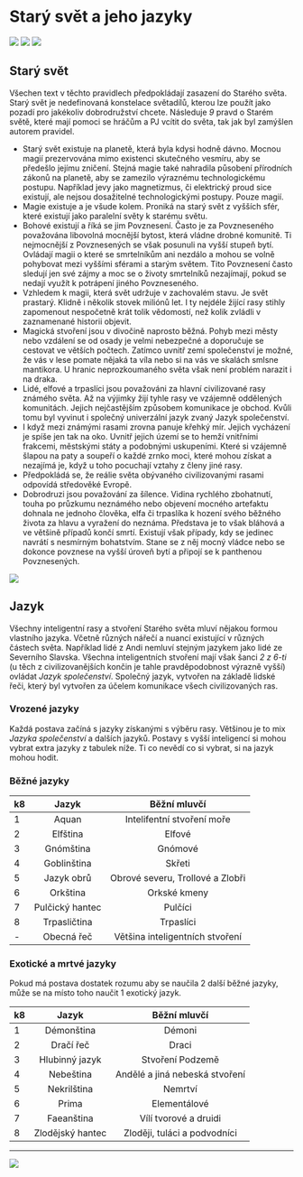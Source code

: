 # Starý svět a jeho jazyky

<img src="/assets/sep_line.png"/>

<img src="/assets/OW/Old_world.png"/>

<img src="/assets/sep_line.png"/>

## Starý svět

Všechen text v těchto pravidlech předpokládají zasazení do Starého světa. Starý svět je nedefinovaná konstelace světadílů, kterou lze použít jako pozadí pro jakékoliv dobrodružství chcete. Následuje *9* pravd o Starém světě, které mají pomoci se hráčům a PJ vcítit do světa, tak jak byl zamýšlen autorem pravidel.

- Starý svět existuje na planetě, která byla kdysi hodně dávno. Mocnou magií prezervována mimo existenci skutečného vesmíru, aby se předešlo jejímu zničení. Stejná magie také nahradila působení přírodních zákonů na planetě, aby se zamezilo výraznému technologickému postupu. Například jevy jako magnetizmus, či elektrický proud sice existují, ale nejsou dosažitelné technologickými postupy. Pouze magií.
- Magie existuje a je všude kolem. Proniká na starý svět z vyšších sfér, které existují jako paralelní světy k starému světu.
- Bohové existují a říká se jim Povznesení. Často je za Povzneseného považována libovolná mocnější bytost, která vládne drobné komunitě. Ti nejmocnější z Povznesených se však posunuli na vyšší stupeň bytí. Ovládají magii o které se smrtelníkům ani nezdálo a mohou se volně pohybovat mezi vyššími sférami a starým světem. Tito Povznesení často sledují jen své zájmy a moc se o životy smrtelníků nezajímají, pokud se nedají využít k potrápení jiného Povzneseného.
- Vzhledem k magii, která svět udržuje v zachovalém stavu. Je svět prastarý. Klidně i několik stovek miliónů let. I ty nejdéle žijící rasy stihly zapomenout nespočetně krát tolik vědomostí, než kolik zvládli v zaznamenané historii objevit.
- Magická stvoření jsou v divočině naprosto běžná. Pohyb mezi městy nebo vzdálení se od osady je velmi nebezpečné a doporučuje se cestovat ve větších počtech. Zatímco uvnitř zemí společenství je možné, že vás v lese pomate nějaká ta víla nebo si na vás ve skalách smlsne mantikora. U hranic neprozkoumaného světa však není problém narazit i na draka.
- Lidé, elfové a trpaslíci jsou považováni za hlavní civilizované rasy známého světa. Až na výjimky žijí tyhle rasy ve vzájemně oddělených komunitách. Jejich nejčastějším způsobem komunikace je obchod. Kvůli tomu byl vyvinut i společný univerzální jazyk zvaný Jazyk společenství.
- I když mezi známými rasami zrovna panuje křehký mír. Jejich vycházení je spíše jen tak na oko. Uvnitř jejich území se to hemží vnitřními frakcemi, městskými státy a podobnými uskupeními. Které si vzájemně šlapou na paty a soupeří o každé zrnko moci, které mohou získat a nezajímá je, když u toho pocuchají vztahy z členy jiné rasy.
- Předpokládá se, že reálie světa obývaného civilizovanými rasami odpovídá středověké Evropě.
- Dobrodruzi jsou považování za šílence. Vidina rychlého zbohatnutí, touha po průzkumu neznámého nebo objevení mocného artefaktu dohnala ne jednoho člověka, elfa či trpaslíka k hození svého běžného života za hlavu a vyražení do neznáma. Představa je to však bláhová a ve většině případů končí smrtí. Existují však případy, kdy se jedinec navrátí s nesmírným bohatstvím. Stane se z něj mocný vládce nebo se dokonce povznese na vyšší úroveň bytí a připojí se k panthenou Povznesených.

<img src="/assets/sep_line.png"/>

## Jazyk

Všechny inteligentní rasy a stvoření Starého světa mluví nějakou formou vlastního jazyka. Včetně různých nářečí a nuancí existující v různých částech světa. Například lidé z Andi nemluví stejným jazykem jako lidé ze Severního Slavska. Všechna inteligentních stvoření mají však šanci *2 z 6-ti* (u těch z civilizovanějších končin je tahle pravděpodobnost výrazně vyšší) ovládat *Jazyk společenství*. Společný jazyk, vytvořen na základě lidské řeči, který byl vytvořen za účelem komunikace všech civilizovaných ras.

### Vrozené jazyky

Každá postava začíná s jazyky získanými s výběru rasy. Většinou je to mix *Jazyka společenství* a dalších jazyků. Postavy s vyšší inteligencí si mohou vybrat extra jazyky z tabulek níže. Ti co nevědí co si vybrat, si na jazyk mohou hodit.

### Běžné jazyky

| k8   |      Jazyk      |           Běžní mluvčí           |
| ---- | :-------------: | :------------------------------: |
| 1    |      Aquan      |    Intelifentní stvoření moře    |
| 2    |    Elfština     |              Elfové              |
| 3    |    Gnómština    |             Gnómové              |
| 4    |   Goblinština   |              Skřeti              |
| 5    |   Jazyk obrů    | Obrové severu, Trollové a Zlobři |
| 6    |    Orkština     |           Orkské kmeny           |
| 7    | Pulčický hantec |             Pulčíci              |
| 8    |  Trpasličtina   |            Trpaslíci             |
| -    |   Obecná řeč    | Většina inteligentních stvoření  |

### Exotické a mrtvé jazyky

Pokud má postava dostatek rozumu aby se naučila 2 další běžné jazyky, může se na místo toho naučit 1 exotický jazyk.

| k8   |      Jazyk       |          Běžní mluvčí          |
| ---- | :--------------: | :----------------------------: |
| 1    |    Démonština    |             Démoni             |
| 2    |    Dračí řeč     |             Draci              |
| 3    |  Hlubinný jazyk  |        Stvoření Podzemě        |
| 4    |    Nebeština     | Andělé a jiná nebeská stvoření |
| 5    |   Nekrilština    |            Nemrtví             |
| 6    |      Prima       |          Elementálové          |
| 7    |    Faeanština    |     Vílí tvorové a druidi      |
| 8    | Zlodějský hantec |  Zloději, tuláci a podvodníci  |

---



<img src="/assets/sep_line.png"/>
